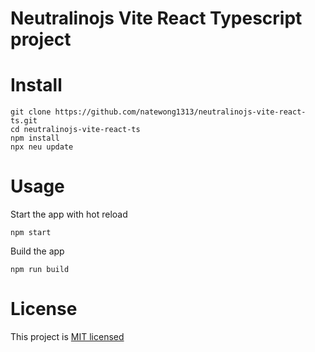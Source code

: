 # Neutralinojs Vite React Typescript project



# Install

```
git clone https://github.com/natewong1313/neutralinojs-vite-react-ts.git
cd neutralinojs-vite-react-ts
npm install
npx neu update
```

# Usage

Start the app with hot reload

```
npm start
```

Build the app

```
npm run build
```

# License

This project is [MIT licensed](LICENSE)
